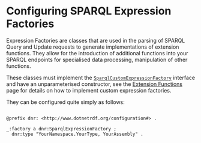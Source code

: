 # Configuring SPARQL Expression Factories 

Expression Factories are classes that are used in the parsing of SPARQL Query and Update requests to generate implementations of extension functions. They allow for the introduction of additional functions into your SPARQL endpoints for specialised data processing, manipulation of other functions.

These classes must implement the [`SparqlCustomExpressionFactory`](xref:VDS.RDF.Query.Expressions.ISparqlCustomExpressionFactory) interface and have an unparameterised constructor, see the [Extension Functions](/developer_guide/sparql/extension_functions.md) page for details on how to implement custom expression factories.

They can be configured quite simply as follows:

```turtle

@prefix dnr: <http://www.dotnetrdf.org/configuration#> .

_:factory a dnr:SparqlExpressionFactory ;
  dnr:type "YourNamespace.YourType, YourAssembly" .
```
